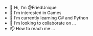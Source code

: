 - 👋 Hi, I’m @FriedUnique
- 👀 I’m interested in Games 
- 🌱 I’m currently learning C# and Python
- 💞️ I’m looking to collaborate on ...
- 📫 How to reach me ...

<!---
FriedUnique/FriedUnique is a ✨ special ✨ repository because its `README.md` (this file) appears on your GitHub profile.
You can click the Preview link to take a look at your changes.
--->

